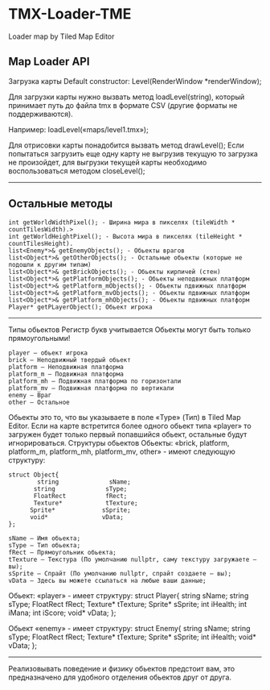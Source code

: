 # TMX-Loader-TME
Loader map by Tiled Map Editor

## Map Loader API
Загрузка карты
Default constructor:  Level(RenderWindow *renderWindow);

Для загрузки карты нужно вызвать метод loadLevel(string), который принимает путь до файла tmx в формате CSV (другие форматы не поддерживаются).

Например: loadLevel(«maps/level1.tmx»);

Для отрисовки карты понадобится вызвать метод drawLevel();
Если попытаться загрузить еще одну карту не выгрузив текущую то загрузка не произойдет, для выгрузки текущей карты необходимо воспользоваться методом closeLevel();
***


## Остальные методы

	int getWorldWidthPixel(); - Ширина мира в пикселях (tileWidth * countTilesWidth).>
	int getWorldHeightPixel(); - Высота мира в пикселях (tileHeight * countTilesHeight).
	list<Enemy*>& getEnemyObjects(); - Обьекты врагов
	list<Object*>& getOtherObjects(); - Остальные обьекты (которые не подошли к другим типам)
	list<Object*>& getBrickObjects(); - Обьекты кирпичей (стен)
	list<Object*>& getPlatformObjects(); - Обьекты неподвижных платформ
	list<Object*>& getPlatform_mObjects(); - Обьекты пдвижных платформ
	list<Object*>& getPlatform_mvObjects(); - Обьекты пдвижных платформ
	list<Object*>& getPlatform_mhObjects(); - Обьекты пдвижных платформ
	Player* getPLayerObject(); Обьект игрока
***

Типы обьектов
Регистр букв учитывается
Обьекты могут быть только прямоугольными!

	player — обьект игрока
	brick — Неподвижный твердый обьект
	platform — Неподвижная платформа
	platform_m — Подвижная платформа
	platform_mh — Подвижная платформа по горизонтали
	platform_mv — Подвижная платформа по вертикали
	enemy — Враг
	other — Остальное

Обьекты это то, что вы указываете в поле «Type» (Тип) в Tiled Map Editor.
Если на карте встретится более одного обьект типа «player» то загружен будет только первый попавшийся обьект, остальные будут игнорироваться.
Структуры обьектов
Обьекты: «brick, platform, platform_m, platform_mh, platform_mv, other» - имеют следующую структуру:

	struct Object{
	        string              sName;
 	       string              sType;
 	       FloatRect           fRect;
 	       Texture*            tTexture;
  	      Sprite*             sSprite;
  	      void*               vData;
	};

	sName — Имя обьекта;
	sType — Тип обьектa;
	fRect — Прямоугольник обьекта;
	tTexture — Текстура (По умолчанию nullptr, саму текстуру загружаете — вы);
	sSprite — Спрайт (По умолчанию nullptr, спрайт создаете — вы);
	vData — Здесь вы можете ссылаться на любые ваши данные;

Обьект: «player» - имеет структуру:
	struct Player{
		      string              sName;
        string              sType;
        FloatRect           fRect;
        Texture*            tTexture;
        Sprite*             sSprite;
        int                 iHealth;
        int                 iMana;
        int                 iScore;
        void*               vData;
};

Обьект «enemy» - имеет структуру:
struct Enemy{
        string              sName;
        string              sType;
        FloatRect           fRect;
        Texture*            tTexture;
        Sprite*             sSprite;
        int                 iHealth;
        void*               vData;
};
***
Реализовывать поведение и физику обьектов предстоит вам, это предназначено для удобного отделения обьектов друг от друга.
